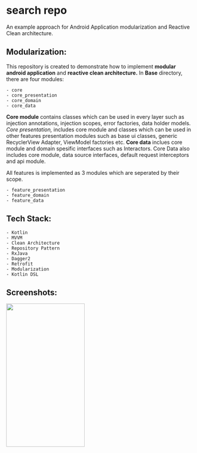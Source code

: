 # search repo
An example approach for Android Application modularization and Reactive Clean architecture.

## Modularization:
This repository is created to demonstrate how to implement __modular android application__ and __reactive clean architecture.__
In __Base__ directory, there are four modules:

```
- core
- core_presentation
- core_domain
- core_data
```


__Core module__ contains classes which can be used in every layer such as injection annotations, injection scopes, error factories,
data holder models. _Core presentation,_ includes core module and classes which can be used in other features presentation modules
such as base ui classes, generic RecyclerView Adapter, ViewModel factories etc. __Core data__ inclues core module and domain spesific
interfaces such as Interactors. Core Data also includes core module, data source interfaces, default request interceptors and
api module.

All features is implemented as 3 modules which are seperated by their scope.
```
- feature_presentation
- feature_domain
- feature_data
```


## Tech Stack:
```
- Kotlin
- MVVM
- Clean Architecture
- Repository Pattern
- RxJava
- Dagger2
- Retrofit
- Modularization
- Kotlin DSL
```


## Screenshots:
<img src=""
height="384" width="210">